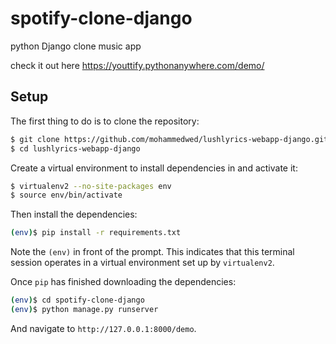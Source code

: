 # spotify-clone-django
python Django clone music app

check it out here https://youttify.pythonanywhere.com/demo/



## Setup

The first thing to do is to clone the repository:

```sh
$ git clone https://github.com/mohammedwed/lushlyrics-webapp-django.git
$ cd lushlyrics-webapp-django
```

Create a virtual environment to install dependencies in and activate it:

```sh
$ virtualenv2 --no-site-packages env
$ source env/bin/activate
```

Then install the dependencies:

```sh
(env)$ pip install -r requirements.txt
```
Note the `(env)` in front of the prompt. This indicates that this terminal
session operates in a virtual environment set up by `virtualenv2`.

Once `pip` has finished downloading the dependencies:
```sh
(env)$ cd spotify-clone-django
(env)$ python manage.py runserver
```
And navigate to `http://127.0.0.1:8000/demo`.
